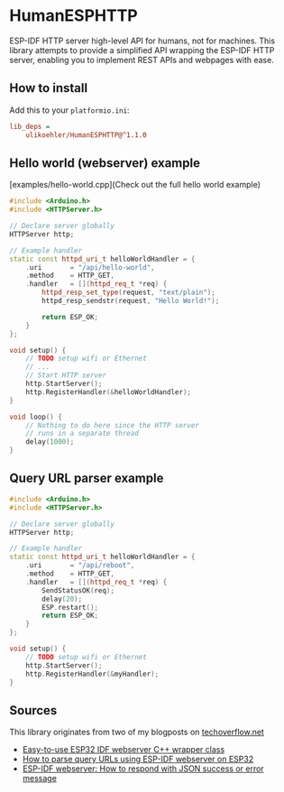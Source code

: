 # HumanESPHTTP
ESP-IDF HTTP server high-level API for humans, not for machines.
This library attempts to provide a simplified API wrapping the ESP-IDF HTTP server,
enabling you to implement REST APIs and webpages with ease.

## How to install

Add this to your `platformio.ini`:

```ini
lib_deps =
    ulikoehler/HumanESPHTTP@^1.1.0
```

## Hello world (webserver) example

[examples/hello-world.cpp](Check out the full hello world example)

```c++
#include <Arduino.h>
#include <HTTPServer.h>

// Declare server globally
HTTPServer http;

// Example handler
static const httpd_uri_t helloWorldHandler = {
    .uri       = "/api/hello-world",
    .method    = HTTP_GET,
    .handler   = [](httpd_req_t *req) {
        httpd_resp_set_type(request, "text/plain");
        httpd_resp_sendstr(request, "Hello World!");

        return ESP_OK;
    }
};

void setup() {
    // TODO setup wifi or Ethernet
    // ...
    // Start HTTP server
    http.StartServer();
    http.RegisterHandler(&helloWorldHandler);
}

void loop() {
    // Nothing to do here since the HTTP server
    // runs in a separate thread
    delay(1000);
}
```

## Query URL parser example

```c++
#include <Arduino.h>
#include <HTTPServer.h>

// Declare server globally
HTTPServer http;

// Example handler
static const httpd_uri_t helloWorldHandler = {
    .uri       = "/api/reboot",
    .method    = HTTP_GET,
    .handler   = [](httpd_req_t *req) {
        SendStatusOK(req);
        delay(20);
        ESP.restart();
        return ESP_OK;
    }
};

void setup() {
    // TODO setup wifi or Ethernet
    http.StartServer();
    http.RegisterHandler(&myHandler);
}
```

## Sources

This library originates from two of my blogposts on [techoverflow.net](https://techoverflow.net)
- [Easy-to-use ESP32 IDF webserver C++ wrapper class
](https://techoverflow.net/2023/06/13/easy-to-use-esp32-idf-webserver-c-wrapper-class/)
- [How to parse query URLs using ESP-IDF webserver on ESP32](https://techoverflow.net/2023/06/13/how-to-parse-query-urls-using-esp-idf-webserver-on-esp32/)
- [ESP-IDF webserver: How to respond with JSON success or error message
](https://techoverflow.net/2023/06/13/esp-idf-webserver-how-to-respond-with-json-success-or-error-message/)